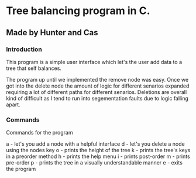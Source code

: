 # Tree balancing program in C.
## Made by Hunter and Cas

### Introduction
This program is a simple user interface which let's the user add data to a tree that self balances.

The program up until we implemented the remove node was easy. Once we got into the delete
node the amount of logic for different senarios expanded requiring a lot of different paths
for different senarios. Deletions are overall kind of difficult as I tend to run into segementation
faults due to logic falling apart.

### Commands

Commands for the program

a - let's you add a node with a helpful interface
d - let's you delete a node using the nodes key
o - prints the height of the tree
k - prints the tree's keys in a preorder method
h - prints the help menu
i - prints post-order
m - prints pre-order
p - prints the tree in a visually understandable manner
e - exits the program
